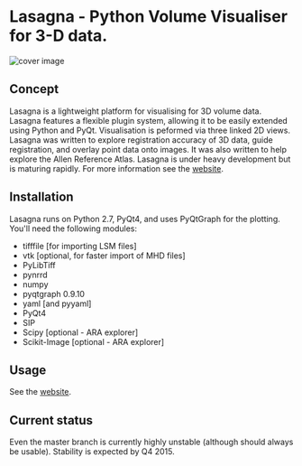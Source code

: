 # Lasagna - Python Volume Visualiser for 3-D data. #


![cover image](http://raacampbell13.github.io/lasagna/images/mainWindow.jpg "Main Window")

## Concept ##
Lasagna is a lightweight platform for visualising for 3D volume data. Lasagna features
a flexible plugin system, allowing it to be easily extended using Python and PyQt. 
Visualisation is peformed via three linked 2D views. Lasagna was written to explore 
registration accuracy of 3D data, guide registration, and overlay point data onto images. 
It was also written to help explore the Allen Reference Atlas. Lasagna is under heavy 
development but is maturing rapidly. For more information see 
the [website](http://raacampbell13.github.io/lasagna).


## Installation ##
Lasagna runs on Python 2.7, PyQt4, and uses PyQtGraph for the plotting. You'll need the following modules:
* tifffile [for importing LSM files]
* vtk [optional, for faster import of MHD files]
* PyLibTiff
* pynrrd
* numpy
* pyqtgraph 0.9.10
* yaml [and pyyaml]
* PyQt4
* SIP
* Scipy [optional - ARA explorer]
* Scikit-Image [optional - ARA explorer]

## Usage

See the [website](http://raacampbell13.github.io/lasagna).

## Current status ##
Even the master branch is currently highly unstable (although should always be usable). Stability is expected by Q4 2015. 
